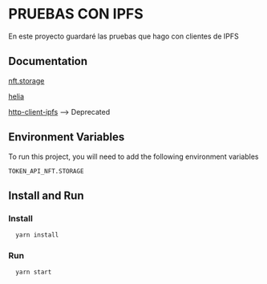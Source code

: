 
# PRUEBAS CON IPFS

En este proyecto guardaré las pruebas que hago con clientes de IPFS

## Documentation

[nft.storage](https://nft.storage/api-docs/)

[helia](https://github.com/ipfs/helia)

[http-client-ipfs](https://www.npmjs.com/package/ipfs-http-client)
    --> Deprecated


## Environment Variables

To run this project, you will need to add the following environment variables

`TOKEN_API_NFT.STORAGE`

## Install and Run

### Install
```bash
  yarn install
```


### Run
```bash
  yarn start
```

